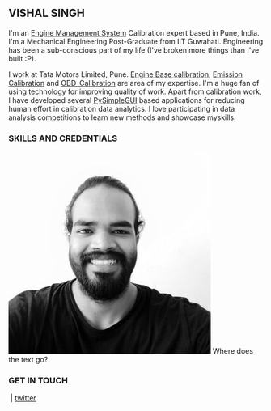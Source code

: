 ## VISHAL SINGH
I'm an [Engine Management System](http://www.autotap.com/techlibrary/intro_to_engine_management.asp) Calibration expert based in Pune, India. I'm a Mechanical Engineering Post-Graduate from IIT Guwahati. Engineering has been a sub-conscious part of my life (I've broken more things than I've built :P).

I work at Tata Motors Limited, Pune. [Engine Base calibration](https://www.mathworks.com/videos/engine-base-calibration-a-model-based-approach-for-the-air-charge-model-calibration-1525331994542.html), [Emission Calibration](https://dieselnet.com/tech/engine_emission-control.php) and [OBD-Calibration](https://x-engineer.org/automotive-engineering/internal-combustion-engines/diagnostics/on-board-diagnostics-obd-modes-operation-diagnostic-services/) are area of my expertise. I'm a huge fan of using technology for improving quality of work. Apart from calibration work, I have developed several [PySimpleGUI](https://pysimplegui.readthedocs.io/en/latest/readme/) based applications for reducing human effort in calibration data analytics. I love participating in data analysis competitions to learn new methods and showcase myskills.


### SKILLS AND CREDENTIALS

![Image](https://github.com/atomandspace/atomandspace.github.io/blob/main/profile/4943IN9U_400x400.jpg) Where does the text go?

### GET IN TOUCH

 ![[](mailto:persecvs@gmail.com)](https://img.icons8.com/color/48/000000/gmail-new.png) | [twitter](https://twitter.com/vishal_5ingh)

